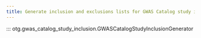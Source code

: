 ```yaml
---
title: Generate inclusion and exclusions lists for GWAS Catalog study ingestion.
---
```


::: otg.gwas_catalog_study_inclusion.GWASCatalogStudyInclusionGenerator
